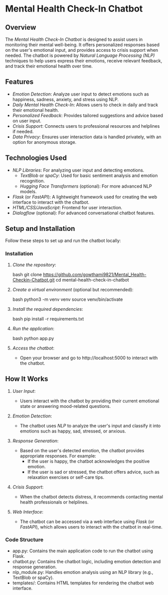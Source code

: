 # Mental Health Check-In Chatbot

## Overview

The *Mental Health Check-In Chatbot* is designed to assist users in monitoring their mental well-being. It offers personalized responses based on the user's emotional input, and provides access to crisis support when needed. The chatbot is powered by *Natural Language Processing (NLP)* techniques to help users express their emotions, receive relevant feedback, and track their emotional health over time.

## Features

- *Emotion Detection*: Analyze user input to detect emotions such as happiness, sadness, anxiety, and stress using NLP.
- *Daily Mental Health Check-In*: Allows users to check in daily and track their emotional health.
- *Personalized Feedback*: Provides tailored suggestions and advice based on user input.
- *Crisis Support*: Connects users to professional resources and helplines if needed.
- *Data Privacy*: Ensures user interaction data is handled privately, with an option for anonymous storage.

## Technologies Used


- *NLP Libraries*: For analyzing user input and detecting emotions.
  - *TextBlob* or *spaCy*: Used for basic sentiment analysis and emotion recognition.
  - *Hugging Face Transformers* (optional): For more advanced NLP models.
- *Flask* (or *FastAPI*): A lightweight framework used for creating the web interface to interact with the chatbot.
- *HTML/CSS/JavaScript*: Frontend for user interaction.
- *Dialogflow* (optional): For advanced conversational chatbot features.

## Setup and Installation

Follow these steps to set up and run the chatbot locally:


### Installation

1. *Clone the repository*:

    bash
    git clone https://github.com/gowthami9821/Mental_Health-Checkin-Chatbot.git
    cd mental-health-check-in-chatbot
    

2. *Create a virtual environment* (optional but recommended):

    bash
    python3 -m venv venv
    source venv/bin/activate
    

3. *Install the required dependencies*:

    bash
    pip install -r requirements.txt
    

4. *Run the application*:

    bash
    python app.py
    

5. *Access the chatbot*:
    - Open your browser and go to http://localhost:5000 to interact with the chatbot.

## How It Works

1. *User Input*:
   - Users interact with the chatbot by providing their current emotional state or answering mood-related questions.

2. *Emotion Detection*:
   - The chatbot uses *NLP* to analyze the user's input and classify it into emotions such as happy, sad, stressed, or anxious.

3. *Response Generation*:
   - Based on the user's detected emotion, the chatbot provides appropriate responses. For example:
     - If the user is happy, the chatbot acknowledges the positive emotion.
     - If the user is sad or stressed, the chatbot offers advice, such as relaxation exercises or self-care tips.

4. *Crisis Support*:
   - When the chatbot detects distress, it recommends contacting mental health professionals or helplines.

5. *Web Interface*:
   - The chatbot can be accessed via a web interface using *Flask* (or *FastAPI*), which allows users to interact with the chatbot in real-time.

### Code Structure

- app.py: Contains the main application code to run the chatbot using Flask.
- chatbot.py: Contains the chatbot logic, including emotion detection and response generation.
- nlp_module.py: Handles emotion analysis using an NLP library (e.g., TextBlob or spaCy).
- templates/: Contains HTML templates for rendering the chatbot web interface.

